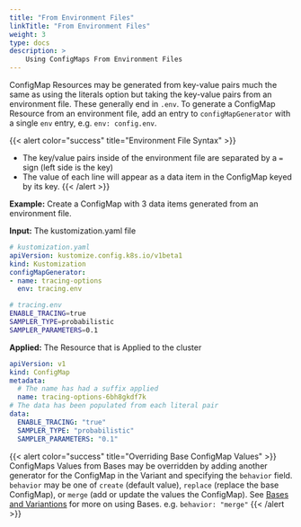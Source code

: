```yaml
---
title: "From Environment Files"
linkTitle: "From Environment Files"
weight: 3
type: docs
description: >
    Using ConfigMaps From Environment Files
---
```


ConfigMap Resources may be generated from key-value pairs much the same as using the literals option
but taking the key-value pairs from an environment file. These generally end in `.env`.
To generate a ConfigMap Resource from an environment file, add an entry to `configMapGenerator` with a
single `env` entry, e.g. `env: config.env`.

{{< alert color="success" title="Environment File Syntax" >}}
- The key/value pairs inside of the environment file are separated by a `=` sign (left side is the key)
- The value of each line will appear as a data item in the ConfigMap keyed by its key.
{{< /alert >}}

**Example:** Create a ConfigMap with 3 data items generated from an environment file.

**Input:** The kustomization.yaml file

```yaml
# kustomization.yaml
apiVersion: kustomize.config.k8s.io/v1beta1
kind: Kustomization
configMapGenerator:
- name: tracing-options
  env: tracing.env
```

```bash
# tracing.env
ENABLE_TRACING=true
SAMPLER_TYPE=probabilistic
SAMPLER_PARAMETERS=0.1
```

**Applied:** The Resource that is Applied to the cluster

```yaml
apiVersion: v1
kind: ConfigMap
metadata:
  # The name has had a suffix applied
  name: tracing-options-6bh8gkdf7k
# The data has been populated from each literal pair
data:
  ENABLE_TRACING: "true"
  SAMPLER_TYPE: "probabilistic"
  SAMPLER_PARAMETERS: "0.1"
```

{{< alert color="success" title="Overriding Base ConfigMap Values" >}}
ConfigMaps Values from Bases may be overridden by adding another generator for the ConfigMap
in the Variant and specifying the `behavior` field.  `behavior` may be
one of `create` (default value), `replace` (replace the base ConfigMap),
or `merge` (add or update the values the ConfigMap).  See [Bases and Variantions](../app_customization/bases_and_variants.md)
for more on using Bases.  e.g. `behavior: "merge"`
{{< /alert >}}